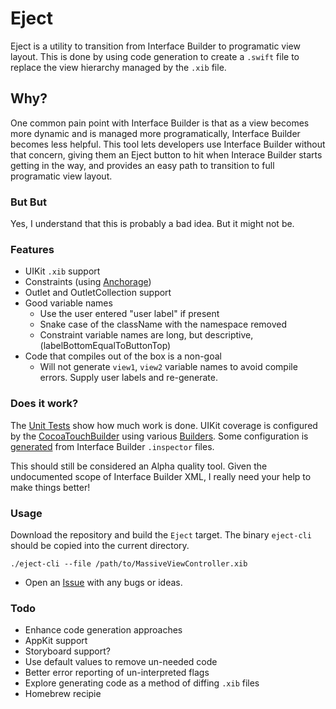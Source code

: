 # Eject

Eject is a utility to transition from Interface Builder to programatic view layout. This is done by using code generation to create a `.swift` file to replace the view hierarchy managed by the `.xib` file.

## Why?
One common pain point with Interface Builder is that as a view becomes more dynamic and is managed more programatically, Interface Builder becomes less helpful. This tool lets developers use Interface Builder without that concern, giving them an Eject button to hit when Interace Builder starts getting in the way, and provides an easy path to transition to full programatic view layout.

### But But
Yes, I understand that this is probably a bad idea. But it might not be.


### Features

 - UIKit `.xib` support
 - Constraints (using [Anchorage](https://github.com/Raizlabs/Anchorage/))
 - Outlet and OutletCollection support
 - Good variable names
   - Use the user entered "user label" if present
   - Snake case of the className with the namespace removed
   - Constraint variable names are long, but descriptive, (labelBottomEqualToButtonTop)
 - Code that compiles out of the box is a non-goal
   - Will not generate `view1`, `view2` variable names to avoid compile errors. Supply user labels and re-generate.

### Does it work?
The [Unit Tests](EjectKitTests/EjectKitTests.swift#L136###testCollectionView) show how much work is done. UIKit coverage is configured by the [CocoaTouchBuilder](EjectKit/Builder/CocoaTouchBuilder.swift) using various [Builders](EjectKit/Builder). Some configuration is [generated](EjectKitTests/InspectorPropertyConfigurationTests.swift#34) from Interface Builder `.inspector` files.

This should still be considered an Alpha quality tool. Given the undocumented scope of Interface Builder XML, I really need your help to make things better!

### Usage

Download the repository and build the `Eject` target. The binary `eject-cli` should be copied into the current directory.
```
./eject-cli --file /path/to/MassiveViewController.xib
```

- Open an [Issue](https://github.com/Raizlabs/Eject/issues) with any bugs or ideas.

### Todo

- Enhance code generation approaches
- AppKit support
- Storyboard support?
- Use default values to remove un-needed code
- Better error reporting of un-interpreted flags
- Explore generating code as a method of diffing `.xib` files
- Homebrew recipie
